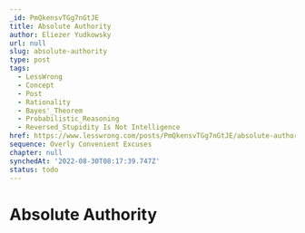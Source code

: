 ```yaml
---
_id: PmQkensvTGg7nGtJE
title: Absolute Authority
author: Eliezer Yudkowsky
url: null
slug: absolute-authority
type: post
tags:
  - LessWrong
  - Concept
  - Post
  - Rationality
  - Bayes'_Theorem
  - Probabilistic_Reasoning
  - Reversed_Stupidity Is Not Intelligence
href: https://www.lesswrong.com/posts/PmQkensvTGg7nGtJE/absolute-authority
sequence: Overly Convenient Excuses
chapter: null
synchedAt: '2022-08-30T08:17:39.747Z'
status: todo
---
```


# Absolute Authority
